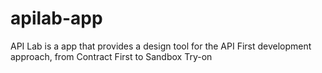 # apilab-app
API Lab is a app that provides a design tool for the API First development approach, from Contract First to Sandbox Try-on
